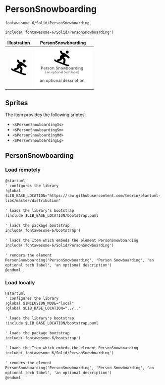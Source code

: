 # PersonSnowboarding


```text
fontawesome-6/Solid/PersonSnowboarding
```

```text
include('fontawesome-6/Solid/PersonSnowboarding')
```



| Illustration | PersonSnowboarding |
| :---: | :---: |
| ![illustration for Illustration](../../fontawesome-6/Solid/PersonSnowboarding.png) | ![illustration for PersonSnowboarding](../../fontawesome-6/Solid/PersonSnowboarding.Local.png) |



## Sprites
The item provides the following sriptes:

- `<$PersonSnowboardingXs>`
- `<$PersonSnowboardingSm>`
- `<$PersonSnowboardingMd>`
- `<$PersonSnowboardingLg>`





## PersonSnowboarding

### Load remotely
```plantuml
@startuml
' configures the library
!global $LIB_BASE_LOCATION="https://raw.githubusercontent.com/tmorin/plantuml-libs/master/distribution"

' loads the library's bootstrap
!include $LIB_BASE_LOCATION/bootstrap.puml

' loads the package bootstrap
include('fontawesome-6/bootstrap')

' loads the Item which embeds the element PersonSnowboarding
include('fontawesome-6/Solid/PersonSnowboarding')

' renders the element
PersonSnowboarding('PersonSnowboarding', 'Person Snowboarding', 'an optional tech label', 'an optional description')
@enduml
```

### Load locally
```plantuml
@startuml
' configures the library
!global $INCLUSION_MODE="local"
!global $LIB_BASE_LOCATION="../.."

' loads the library's bootstrap
!include $LIB_BASE_LOCATION/bootstrap.puml

' loads the package bootstrap
include('fontawesome-6/bootstrap')

' loads the Item which embeds the element PersonSnowboarding
include('fontawesome-6/Solid/PersonSnowboarding')

' renders the element
PersonSnowboarding('PersonSnowboarding', 'Person Snowboarding', 'an optional tech label', 'an optional description')
@enduml
```

